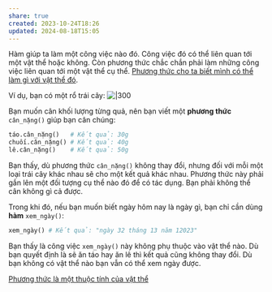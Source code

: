 ```yaml
---
share: true
created: 2023-10-24T18:26
updated: 2024-08-18T15:05
---
```

Hàm giúp ta làm một công việc nào đó. Công việc đó có thể liên quan tới một vật thể hoặc không. Còn phương thức chắc chắn phải làm những công việc liên quan tới một vật thể cụ thể. [Phương thức cho ta biết mình có thể làm gì với vật thể đó](./Ph%C6%B0%C6%A1ng%20th%E1%BB%A9c%20cho%20ta%20bi%E1%BA%BFt%20m%C3%ACnh%20c%C3%B3%20th%E1%BB%83%20l%C3%A0m%20g%C3%AC%20v%E1%BB%9Bi%20v%E1%BA%ADt%20th%E1%BB%83%20%C4%91%C3%B3.md). 

Ví dụ, bạn có một rổ trái cây:
![|300](https://upload.wikimedia.org/wikipedia/commons/thumb/b/b6/A_basket_of_fruits.jpg/600px-A_basket_of_fruits.jpg)

Bạn muốn cân khối lượng từng quả, nên bạn viết một **phương thức** `cân_nặng()` giúp bạn cân chúng:

```python
táo.cân_nặng()   # Kết quả: 30g
chuối.cân_nặng() # Kết quả: 40g
lê.cân_nặng()    # Kết quả: 50g
```

Bạn thấy, dù phương thức `cân_nặng()` không thay đổi, nhưng đối với mỗi một loại trái cây khác nhau sẽ cho một kết quả khác nhau. Phương thức này phải gắn lên một đối tượng cụ thể nào đó để có tác dụng. Bạn phải không thể cân không gì cả được. 

Trong khi đó, nếu bạn muốn biết ngày hôm nay là ngày gì, bạn chỉ cần dùng **hàm** `xem_ngày()`:

```python
xem_ngày() # Kết quả: "ngày 32 tháng 13 năm 12023" 
```

Bạn thấy là công việc `xem_ngày()` này không phụ thuộc vào vật thể nào. Dù bạn quyết định là sẽ ăn táo hay ăn lê thì kết quả cũng không thay đổi. Dù bạn không có vật thể nào bạn vẫn có thể xem ngày được. 

[Phương thức là một thuộc tính của vật thể](./Ph%C6%B0%C6%A1ng%20th%E1%BB%A9c%20l%C3%A0%20m%E1%BB%99t%20thu%E1%BB%99c%20t%C3%ADnh%20c%E1%BB%A7a%20v%E1%BA%ADt%20th%E1%BB%83.md) 